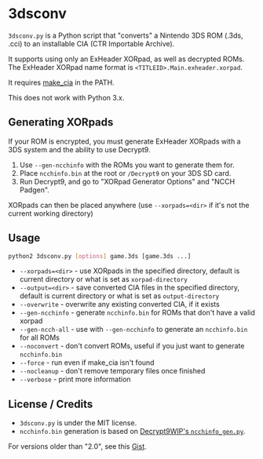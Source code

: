 # 3dsconv
`3dsconv.py` is a Python script that "converts" a Nintendo 3DS ROM (.3ds, .cci) to an installable CIA (CTR Importable Archive).

It supports using only an ExHeader XORpad, as well as decrypted ROMs. The ExHeader XORpad name format is `<TITLEID>.Main.exheader.xorpad`.

It requires [make_cia](https://github.com/ihaveamac/ctr_toolkit) in the PATH.

This does not work with Python 3.x.

## Generating XORpads
If your ROM is encrypted, you must generate ExHeader XORpads with a 3DS system and the ability to use Decrypt9.

1. Use `--gen-ncchinfo` with the ROMs you want to generate them for.
2. Place `ncchinfo.bin` at the root or `/Decrypt9` on your 3DS SD card.
3. Run Decrypt9, and go to "XORpad Generator Options" and "NCCH Padgen".

XORpads can then be placed anywhere (use `--xorpads=<dir>` if it's not the current working directory)

## Usage
```bash
python2 3dsconv.py [options] game.3ds [game.3ds ...]
```
* `--xorpads=<dir>` - use XORpads in the specified directory, default is current directory or what is set as `xorpad-directory`
* `--output=<dir>` - save converted CIA files in the specified directory, default is current directory or what is set as `output-directory`
* `--overwrite` - overwrite any existing converted CIA, if it exists
* `--gen-ncchinfo` - generate `ncchinfo.bin` for ROMs that don't have a valid xorpad
* `--gen-ncch-all` - use with `--gen-ncchinfo` to generate an `ncchinfo.bin` for all ROMs
* `--noconvert` - don't convert ROMs, useful if you just want to generate `ncchinfo.bin`
* `--force` - run even if make_cia isn't found
* `--nocleanup` - don't remove temporary files once finished
* `--verbose` - print more information

## License / Credits
* `3dsconv.py` is under the MIT license.
* `ncchinfo.bin` generation is based on [Decrypt9WIP's `ncchinfo_gen.py`](https://github.com/d0k3/Decrypt9WIP/blob/master/scripts/ncchinfo_gen.py).

For versions older than "2.0", see this [Gist](https://gist.github.com/ihaveamac/dfc01fa09483c275f72ad69cd7e8080f).